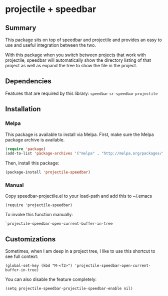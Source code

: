 projectile + speedbar
========

## Summary

This package sits on top of speedbar and projectile and provides an easy
to use and useful integration between the two.

With this package when you switch between projects that work with
projectile, speedbar will automatically show the directory listing of
that project as well as expand the tree to show the file in the project.

## Dependencies

Features that are required by this library: `speedbar` `sr-speedbar`
`projectile`

## Installation

### Melpa

This package is available to install via Melpa. First, make sure the
Melpa package archive is available.

``` lisp
(require 'package)
(add-to-list 'package-archives '("melpa" . "http://melpa.org/packages/"))
```

Then, install this package:

``` lisp
(package-install 'projectile-speedbar)
```

### Manual

Copy speedbar-projectile.el to your load-path and add this to ~/.emacs

    (require 'projectile-speedbar)

To invoke this function manually:

    `projectile-speedbar-open-current-buffer-in-tree

## Customizations

Sometimes, when I am deep in a project tree, I like to use this shortcut
to see full context:

    (global-set-key (kbd "M-<f2>") 'projectile-speedbar-open-current-buffer-in-tree)

You can also disable the feature completely:

    (setq projectile-speedbar-projectile-speedbar-enable nil)

